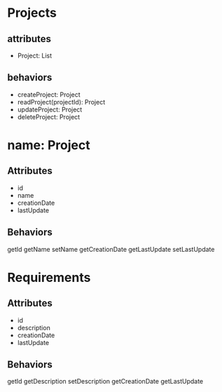 # Projects
## attributes
- Project: List
## behaviors
+ createProject: Project
+ readProject(projectId): Project
+ updateProject: Project
+ deleteProject: Project


# name: Project
## Attributes
- id
- name
- creationDate
- lastUpdate
## Behaviors
getId
getName
setName
getCreationDate
getLastUpdate
setLastUpdate


# Requirements
## Attributes
- id
- description
- creationDate
- lastUpdate
## Behaviors
getId
getDescription
setDescription
getCreationDate
getLastUpdate
